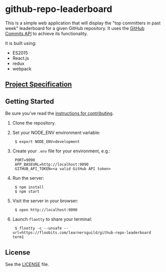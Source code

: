 # github-repo-leaderboard

This is a simple web application that will display the "top committers in past week" leaderboard for a given GitHub repository. It uses the [GitHub Commits API][github-commits-api] to achieve its functionality.

It is built using:

- ES2015
- React.js
- redux
- webpack


## [Project Specification](SPECIFICATION.md)

## Getting Started

Be sure you've read the [instructions for contributing](./CONTRIBUTING.md).

1. Clone the repository.
2. Set your NODE_ENV environment variable:

        $ export NODE_ENV=development

3. Create your `.env` file for your environment, e.g.:

        PORT=9090
        APP_BASEURL=http://localhost:9090
        GITHUB_API_TOKEN=<a valid GitHub API token>

4. Run the server:

        $ npm install
        $ npm start

5. Visit the server in your browser:

        $ open http://localhost:9090

6. Launch `flootty` to share your terminal:

        $ flootty -c --unsafe --url=https://floobits.com/learnersguild/github-repo-leaderboard term1


## License

See the [LICENSE](./LICENSE) file.


<!-- external resources -->

[github-commits-api]: https://developer.github.com/v3/repos/commits/
